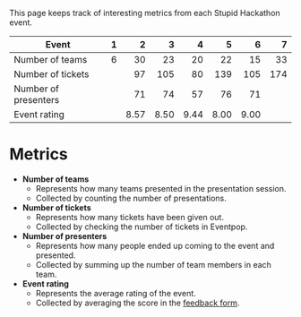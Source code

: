 This page keeps track of interesting metrics from each Stupid Hackathon event.

| Event | 1 | 2 | 3 | 4 | 5 | 6 | 7 |
| ---- | ---:| ---:| ---:| ---:| ---:| ---:| ---:|
| Number of teams | 6 | 30 | 23 | 20 | 22 | 15 | 33 |
| Number of tickets |   | 97 | 105 | 80 | 139 | 105 | 174 |
| Number of presenters |   | 71 | 74 | 57 | 76 | 71 |
| Event rating |   | 8.57 | 8.50 | 9.44 | 8.00 | 9.00 |

# Metrics

- **Number of teams**
    - Represents how many teams presented in the presentation session.
    - Collected by counting the number of presentations.
- **Number of tickets**
    - Represents how many tickets have been given out.
    - Collected by checking the number of tickets in Eventpop.
- **Number of presenters**
    - Represents how many people ended up coming to the event and presented.
    - Collected by summing up the number of team members in each team.
- **Event rating**
    - Represents the average rating of the event.
    - Collected by averaging the score in the [feedback form](/wiki/About/Feedback).

